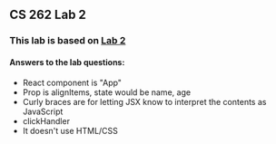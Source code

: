 ## CS 262 Lab 2

### This lab is based on [Lab 2](https://cs.calvin.edu/courses/cs/262/kvlinden/02management/lab.html)

#### Answers to the lab questions:

- React component is "App"
- Prop is alignItems, state would be name, age
- Curly braces are for letting JSX know to interpret the contents as JavaScript
- clickHandler
- It doesn't use HTML/CSS
